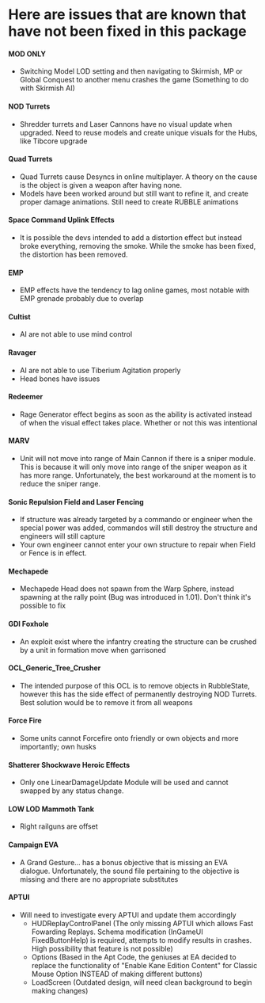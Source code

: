 # Here are issues that are known that have not been fixed in this package

#### MOD ONLY
* Switching Model LOD setting and then navigating to Skirmish, MP or Global Conquest to another menu crashes the game (Something to do with Skirmish AI)

#### NOD Turrets
* Shredder turrets and Laser Cannons have no visual update when upgraded. Need to reuse models and create unique visuals for the Hubs, like Tibcore upgrade

#### Quad Turrets
* Quad Turrets cause Desyncs in online multiplayer. A theory on the cause is the object is given a weapon after having none.
* Models have been worked around but still want to refine it, and create proper damage animations. Still need to create RUBBLE animations

#### Space Command Uplink Effects
* It is possible the devs intended to add a distortion effect but instead broke everything, removing the smoke. While the smoke has been fixed, the distortion has been removed.

#### EMP
* EMP effects have the tendency to lag online games, most notable with EMP grenade probably due to overlap
 
#### Cultist
* AI are not able to use mind control
 
#### Ravager
* AI are not able to use Tiberium Agitation properly
* Head bones have issues

#### Redeemer
* Rage Generator effect begins as soon as the ability is activated instead of when the visual effect takes place. Whether or not this was intentional

#### MARV
* Unit will not move into range of Main Cannon if there is a sniper module. This is because it will only move into range of the sniper weapon as it has more range. Unfortunately, the best workaround at the moment is to reduce the sniper range.

#### Sonic Repulsion Field and Laser Fencing
* If structure was already targeted by a commando or engineer when the special power was added, commandos will still destroy the structure and engineers will still capture
* Your own engineer cannot enter your own structure to repair when Field or Fence is in effect.
 
#### Mechapede
* Mechapede Head does not spawn from the Warp Sphere, instead spawning at the rally point (Bug was introduced in 1.01). Don't think it's possible to fix

#### GDI Foxhole
* An exploit exist where the infantry creating the structure can be crushed by a unit in formation move when garrisoned

#### OCL_Generic_Tree_Crusher
* The intended purpose of this OCL is to remove objects in RubbleState, however this has the side effect of permanently destroying NOD Turrets. Best solution would be to remove it from all weapons
 
#### Force Fire
* Some units cannot Forcefire onto friendly or own objects and more importantly; own husks

#### Shatterer Shockwave Heroic Effects
* Only one LinearDamageUpdate Module will be used and cannot swapped by any status change.

#### LOW LOD Mammoth Tank
* Right railguns are offset

#### Campaign EVA
* A Grand Gesture... has a bonus objective that is missing an EVA dialogue. Unfortunately, the sound file pertaining to the objective is missing and there are no appropriate substitutes

#### APTUI
* Will need to investigate every APTUI and update them accordingly
	* HUDReplayControlPanel (The only missing APTUI which allows Fast Fowarding Replays. Schema modification (InGameUI FixedButtonHelp) is required, attempts to modify results in crashes. High possibility that feature is not possible)
	* Options (Based in the Apt Code, the geniuses at EA decided to replace the functionality of "Enable Kane Edition Content" for Classic Mouse Option INSTEAD of making different buttons)
	* LoadScreen (Outdated design, will need clean background to begin making changes)
